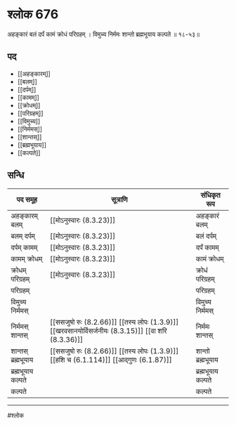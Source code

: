 # श्लोक 676

अहङ्कारं बलं दर्पं कामं क्रोधं परिग्रहम् ।
विमुच्य निर्ममः शान्तो ब्रह्मभूयाय कल्पते ॥ १८-५३॥


## पद 

- [[अहङ्कारम्]]
- [[बलम्]]
- [[दर्पम्]]
- [[कामम्]]
- [[क्रोधम्]]
- [[परिग्रहम्]]
- [[विमुच्य]]
- [[निर्ममस्]]
- [[शान्तस्]]
- [[ब्रह्मभूयाय]]
- [[कल्पते]]

## सन्धि

| पद समूह | सूत्राणि | संधिकृत रूप |
| ----- | ----- | ----- |
| अहङ्कारम् बलम् |  [[मोऽनुस्वारः (8.3.23)]] | अहङ्कारं बलम् |
| बलम् दर्पम् |  [[मोऽनुस्वारः (8.3.23)]] | बलं दर्पम् |
| दर्पम् कामम् |  [[मोऽनुस्वारः (8.3.23)]] | दर्पं कामम् |
| कामम् क्रोधम् |  [[मोऽनुस्वारः (8.3.23)]] | कामं क्रोधम् |
| क्रोधम् परिग्रहम् |  [[मोऽनुस्वारः (8.3.23)]] | क्रोधं परिग्रहम् |
| परिग्रहम् |  | परिग्रहम् |
| विमुच्य निर्ममस् |  | विमुच्य निर्ममस् |
| निर्ममस् शान्तस् |  [[ससजुषो रुः (8.2.66)]] [[तस्य लोपः (1.3.9)]] [[खरवसानयोर्विसर्जनीयः (8.3.15)]] [[वा शरि (8.3.36)]] | निर्ममः शान्तस् |
| शान्तस् ब्रह्मभूयाय |  [[ससजुषो रुः (8.2.66)]] [[तस्य लोपः (1.3.9)]] [[हशि च (6.1.114)]] [[आद्गुणः (6.1.87)]] | शान्तो ब्रह्मभूयाय |
| ब्रह्मभूयाय कल्पते |  | ब्रह्मभूयाय कल्पते |
| कल्पते |  | कल्पते |


---

#श्लोक
